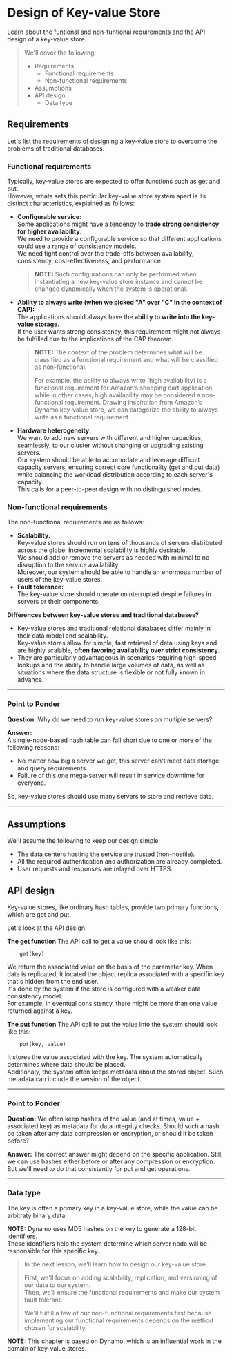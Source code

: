 # Design of Key-value Store

Learn about the funtional and non-funtional requirements and the API design of a key-value store.

> We'll cover the following:
>
> - Requirements
>   - Functional requirements
>   - Non-functional requirements
> - Assumptions
> - API design
>   - Data type

## Requirements

Let's list the requirements of designing a key-value store to overcome the problems of traditional databases.

### Functional requirements

Typically, key-value stores are expected to offer functions such as get and put.  
However, whats sets this particular key-value store system apart is its distinct characteristics, explained as follows:

- **Configurable service:**  
   Some applications might have a tendency to **trade strong consistency for higher availability**.  
   We need to provide a configurable service so that different applications could use a range of consistency models.  
   We need tight control over the trade-offs between availability, consistency, cost-effectiveness, and performance.
  > **NOTE:** Such configurations can only be performed when instantiating a new key-value store instance and cannot be changed dynamically when the system is operational.
- **Ability to always write (when we picked "A" over "C" in the context of CAP):**  
   The applications should always have the **ability to write into the key-value storage.**  
   If the user wants strong consistency, this requirement might not always be fulfilled due to the implications of the CAP theorem.

  > **NOTE:** The context of the problem determines what will be classified as a functional requirement and what will be classified as non-functional.
  >
  > For example, the ability to always write (high availability) is a functional requirement for Amazon’s shopping cart application, while in other cases, high availability may be considered a non-functional requirement. Drawing inspiration from Amazon’s Dynamo key-value store, we can categorize the ability to always write as a functional requirement.

- **Hardware heterogeneity:**  
   We want to add new servers with different and higher capacities, seamlessly, to our cluster without changing or upgrading existing servers.  
   Our system should be able to accomodate and leverage difficult capacity servers, ensuring correct core functionality (get and put data) while balancing the workload distribution according to each server's capacity.  
   This calls for a peer-to-peer design with no distinguished nodes.

### Non-functional requirements

The non-functional requirements are as follows:

- **Scalability:**  
   Key-value stores should run on tens of thousands of servers distributed across the globe. Incremental scalability is highly desirable.  
   We should add or remove the servers as needed with minimal to no disruption to the service availability.  
   Moreover, our system should be able to handle an enormous number of users of the key-value stores.
- **Fault tolerance:**  
   The key-value store should operate uninterrupted despite failures in servers or their components.

**Differences between key-value stores and traditional databases?**

- Key-value stores and traditional relational databases differ mainly in their data model and scalability.  
  Key-value stores allow for simple, fast retrieval of data using keys and are highly scalable, **often favoring availability over strict consistency**.
- They are particularly advantageous in scenarios requiring high-speed lookups and the ability to handle large volumes of data, as well as situations where the data structure is flexible or not fully known in advance.

---

### Point to Ponder

**Question:** Why do we need to run key-value stores on multiple servers?

**Answer:**  
A single-node-based hash table can fall short due to one or more of the following reasons:

- No matter how big a server we get, this server can't meet data storage and query requirements.
- Failure of this one mega-server will result in service downtime for everyone.

So, key-value stores should use many servers to store and retrieve data.

---

## Assumptions

We'll assume the following to keep our design simple:

- The data centers hosting the service are trusted (non-hostile).
- All the required authentication and authorization are already completed.
- User requests and responses are relayed over HTTPS.

## API design

Key-value stores, like ordinary hash tables, provide two primary functions, which are get and put.

Let's look at the API design.

**The get function**
The API call to get a value should look like this:

        get(key)

We return the associated value on the basis of the parameter key. When data is replicated, it located the object replica associated with a specific key that's hidden from the end user.  
 It's done by the system if the store is configured with a weaker data consistency model.  
 For example, in eventual consistency, there might be more than one value returned against a key.

**The put function**
The API call to put the value into the system should look like this:

        put(key, value)

It stores the value associated with the key. The system automatically determines where data should be placed.  
 Additionaly, the system often keeps metadata about the stored object. Such metadata can include the version of the object.

---

### Point to Ponder

**Question:** We often keep hashes of the value (and at times, value + associated key) as metadata for data integrity checks. Should such a hash be taken after any data compression or encryption, or should it be taken before?

**Answer:** The correct answer might depend on the specific application. Still, we can use hashes either before or after any compression or encryption.  
 But we'll need to do that consistently for put and get operations.

---

### Data type

The key is often a primary key in a key-value store, while the value can be arbitraty binary data.

**NOTE:** Dynamo uses MD5 hashes on the key to generate a 128-bit identifiers.  
 These identifiers help the system determine which server node will be responsible for this specific key.

> In the next lesson, we'll learn how to design our key-value store.
>
> First, we'll focus on adding scalability, replication, and versioning of our data to our system.  
>  Then, we'll ensure the functional requirements and make our system fault tolerant.
>
> We'll fulfill a few of our non-functional requirements first because implementing our functional requirements depends on the method chosen for scalability.

**NOTE:** This chapter is based on Dynamo, which is an influential work in the domain of key-value stores.
